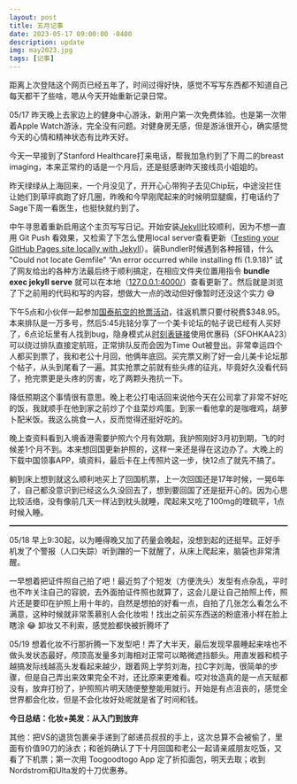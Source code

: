 ```yaml
---
layout: post
title: 五月记事
date: 2023-05-17 09:00:00 -0400
description: update
img: may2023.jpg
tags: [记事]
---
```


距离上次登陆这个网页已经五年了，时间过得好快，感觉不写写东西都不知道自己每天都干了些啥，嗯从今天开始重新记录日常。

05/17 昨天晚上去家边上的健身中心游泳，新用户第一次免费体验。也是第一次带着Apple Watch游泳，完全没有问题。对健身房无感，但是游泳很开心，确实感觉今天的心情和精神状态有比昨天好。

今天一早接到了Stanford Healthcare打来电话，帮我加急约到了下周二的breast imaging，本来正常约的话是一个月后，还是挺感谢昨天接线员小姐姐的。

昨天绿绿从上海回来，一个月没见了，开开心心带狗子去见Chip玩，中途没拦住让她们到草坪疯跑了好几圈，昨晚和今早刚爬起来的时候明显腿瘸，打电话约了Sage下周一看医生，也挺快就约到了。

中午寻思着重新启用这个主页写写日记。开始安装<a href="https://jekyllrb.com/docs/installation/macos/" target="_blank">Jekyll</a>比较顺利，因为不想一直用 Git Push 看效果，又检索了下怎么使用local server查看更新（<a href="https://docs.github.com/en/pages/setting-up-a-github-pages-site-with-jekyll/testing-your-github-pages-site-locally-with-jekyll" target="_blank">Testing your GitHub Pages site locally with Jekyll</a>）。装Bundler时候遇到各种报错，什么 "Could not locate Gemfile" “An error occurred while installing ffi (1.9.18)” 试了网友给出的各种方法最后终于顺利搞定，在相应文件夹位置用指令 <b>bundle exec jekyll serve</b> 就可以在本地（<a href="http://127.0.0.1:4000/" target="_blank">127.0.0.1:4000/</a>）查看更新了。然后就是浏览了下之前用的代码和写的内容，想做大一点的改动但好像暂时还没这个实力 😅 


下午5点和小伙伴一起参加<a href="https://mp.weixin.qq.com/s/t_peR4XntC5IO8JlqTW_FQ" target="_blank">国泰航空的抢票活动</a>，往返机票只要付税费$348.95。本来排队是一万多号，然后5:45兆铭分享了一个美卡论坛的帖子说已经有人买好了，6点论坛里有人找到bug，隐身模式从<a href="https://www.cathaypacific.com/cx/sc_CN/book-a-trip/timetable.html" target="_blank">时刻表链接</a>使用优惠码（SFOHKAA23）可以绕过排队直接定航班，正常排队反而会因为Time Out被登出。非常幸运四个人都买到票了，我和老公十月回，他俩年底回。买完票又刷了好一会儿美卡论坛那个帖子，从头到尾看了一遍。其实抢票之前就有些头疼的征兆，毕竟好久没看代码了，抢完票更是头疼的厉害，吃了两颗头孢抗一下。

降低预期这个事情很有意思。晚上老公打电话回来说他今天在公司拿了非常不好吃的饭，我就顺手在他到家之前炒了个韭菜炒鸡蛋。到家一看他拿的是咖喱鸡，胡萝卜配米饭。我这么挑食一人，反而觉得还挺好吃的。

晚上查资料看到入境香港需要护照六个月有效期，我护照刚好3月初到期，飞的时候差1个月不到。本来想回国更新护照的，这样一来还是得在这边办了。大晚上的下载中国领事APP，填资料，最后卡在上传照片这一步，快12点了就先不搞了。

躺到床上想到就这么顺利地买上了回国机票，上一次回国还是17年时候，一晃6年了，自己都没意识到已经这么久没回去了，想到要回国了还是挺开心的。因为心思比较活络，没有像前几天一样沾到枕头就睡，爬起来又吃了100mg的喹硫平，1点时候入睡。

<hr style="border-top: dashed 1px;">

05/18 早上9:30起，以为睡得晚又加了药量会晚起，没想到起的还挺早。正好手机发了个警报（人口失踪）听到蹭的一下就醒了，从床上爬起来，脑袋也非常清醒。

一早想着把证件照自己拍了吧！最近剪了个短发（方便洗头）发型有点杂乱，平时也不咋关注自己的容貌，去外面拍证件照也就算了，这会儿是让自己拍照上传，照片还是要印在护照上用十年的，自然是想拍的好看一点，自拍了几张怎么看怎么不满意，这种时候就非常羡慕别人会化妆啦！找出之前买东西送的粉底液小样在脸上瞎涂 😂 卸妆又不利索，感觉脸都快被折腾坏了

05/19 想着化妆不行那折腾一下发型吧！弄了大半天，最后发现早晨睡起来啥也不做头发状态最好，颅顶高发量多刘海相对正常可以略微遮挡额头。用直发器和梳子越搞发际线越高头发看起来越少，跟着网上学剪刘海，拉C字刘海，很简单的步骤，但是自己弄出来效果完全不对，还比原来更难看。哎对妆造真的是一点天赋都没有，放弃打扮了，护照照片明天随便整整能用就行。开始是有点沮丧的，感觉全世界都会化妆，但是不会化妆好处呢就是省了时间和钱。

<b>今日总结：化妆+美发：从入门到放弃</b>

其他：把VS的退货包裹亲手递到了邮递员叔叔的手上，这次总算不会被偷了，里面有价值90刀的泳衣；和爸妈确认了下十月回国和老公一起请亲戚朋友吃饭，又看了下机票；第一次用 Toogoodtogo App 定了折扣面包，明天去取；收到Nordstrom和Ulta发的十刀优惠券。
